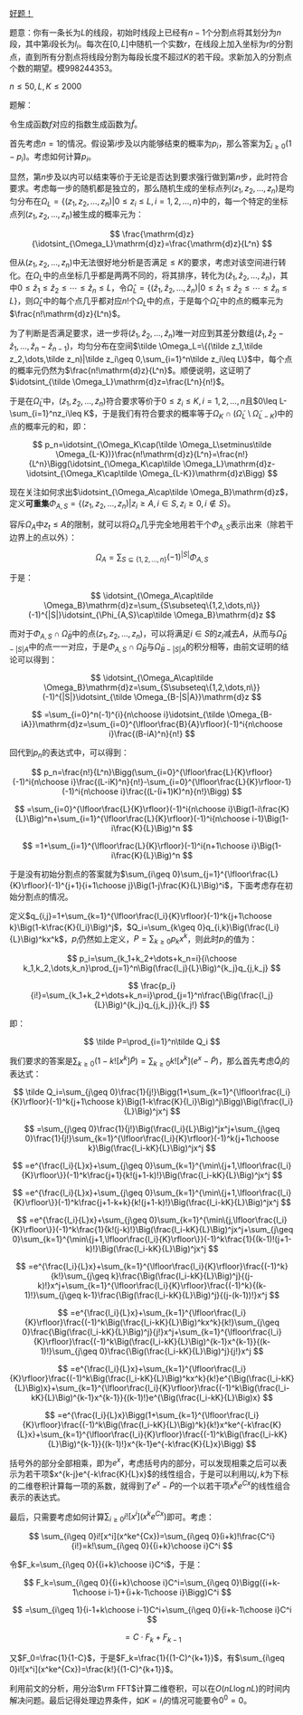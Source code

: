 [好题！][1]

题意：你有一条长为$L$的线段，初始时线段上已经有$n-1$个分割点将其划分为$n$段，其中第$i$段长为$l_i$。每次在$[0,L]$中随机一个实数$r$，在线段上加入坐标为$r$的分割点，直到所有分割点将线段分割为每段长度不超过$K$的若干段。求新加入的分割点个数的期望。模$998244353$。

$n\leq 50,L,K\leq 2000$

题解：

令生成函数$f$对应的指数生成函数为$\tilde f$。

首先考虑$n=1$的情况。假设第$i$步及以内能够结束的概率为$p_i$，那么答案为$\sum_{i\geq 0}(1-p_i)$。考虑如何计算$p_i$。

显然，第$n$步及以内可以结束等价于无论是否达到要求强行做到第$n$步，此时符合要求。考虑每一步的随机都是独立的，那么随机生成的坐标点列$(z_1,z_2,\dots,z_n)$是均匀分布在$\Omega_L=\{(z_1,z_2,\dots,z_n)|0\leq z_i\leq L,i=1,2,\dots,n\}$中的，每一个特定的坐标点列$(z_1,z_2,\dots,z_n)$被生成的概率元为：

$$
\frac{\mathrm{d}z}{\idotsint_{\Omega_L}\mathrm{d}z}=\frac{\mathrm{d}z}{L^n}
$$

但从$(z_1,z_2,\dots,z_n)$中无法很好地分析是否满足$\leq K$的要求，考虑对该空间进行转化。在$\Omega_L$中的点坐标几乎都是两两不同的，将其排序，转化为$(\hat z_1,\hat z_2,\dots,\hat z_n)$，其中$0\leq \hat z_1\leq \hat z_2\leq  \cdots\leq  \hat z_n\leq L$，令$\hat \Omega_L=\{(\hat z_1,\hat z_2,\dots,\hat z_n)|0\leq \hat z_1\leq \hat z_2\leq  \cdots\leq  \hat z_n\leq L\}$，则$\hat \Omega_L$中的每个点几乎都对应$n!$个$\Omega_L$中的点，于是每个$\hat\Omega_L$中的点的概率元为$\frac{n!\mathrm{d}z}{L^n}$。

为了判断是否满足要求，进一步将$(\hat z_1,\hat z_2,\dots,\hat z_n)$唯一对应到其差分数组$(\hat z_1,\hat z_2-\hat z_1,\dots,\hat z_n-\hat z_{n-1})$，均匀分布在空间$\tilde \Omega_L=\{(\tilde z_1,\tilde z_2,\dots,\tilde z_n)|\tilde z_i\geq 0,\sum_{i=1}^n\tilde z_i\leq L\}$中，每个点的概率元仍然为$\frac{n!\mathrm{d}z}{L^n}$。顺便说明，这证明了$\idotsint_{\tilde \Omega_L}\mathrm{d}z=\frac{L^n}{n!}$。

于是在$\tilde \Omega_L$中，$(\tilde z_1,\tilde z_2,\dots,\tilde z_n)$符合要求等价于$0\leq \tilde z_i\leq K,i=1,2,\dots,n$且$0\leq L-\sum_{i=1}^nz_i\leq K$，于是我们有符合要求的概率等于$\Omega_K\cap(\tilde \Omega_L\setminus\tilde \Omega_{L-K})$中的点的概率元的和，即：

$$
p_n=\idotsint_{\Omega_K\cap(\tilde \Omega_L\setminus\tilde \Omega_{L-K})}\frac{n!\mathrm{d}z}{L^n}=\frac{n!}{L^n}\Bigg(\idotsint_{\Omega_K\cap\tilde \Omega_L}\mathrm{d}z-\idotsint_{\Omega_K\cap\tilde \Omega_{L-K}}\mathrm{d}z\Bigg)
$$

现在关注如何求出$\idotsint_{\Omega_A\cap\tilde \Omega_B}\mathrm{d}z$，定义**可重集**$\Phi_{A,S}=\{(z_1,z_2,\dots,z_n)|z_i\geq A,i\in S,z_i\geq 0,i\not\in S\}$。

容斥$\Omega_A$中$z_t\leq A$的限制，就可以将$\Omega_A$几乎完全地用若干个$\Phi_{A,S}$表示出来（除若干边界上的点以外）：

$$
\Omega_A=\sum_{S\subseteq\{1,2,\dots,n\}}(-1)^{|S|}\Phi_{A,S}
$$

于是：

$$
\idotsint_{\Omega_A\cap\tilde \Omega_B}\mathrm{d}z=\sum_{S\subseteq\{1,2,\dots,n\}}(-1)^{|S|}\idotsint_{\Phi_{A,S}\cap\tilde \Omega_B}\mathrm{d}z
$$

而对于$\Phi_{A,S}\cap\tilde \Omega_B$中的点$(z_1,z_2,\dots,z_n)$，可以将满足$i\in S$的$z_i$减去$A$，从而与$\tilde \Omega_{B-|S|A}$中的点一一对应，于是$\Phi_{A,S}\cap\tilde \Omega_B$与$\tilde \Omega_{B-|S|A}$的积分相等，由前文证明的结论可以得到：

$$
\idotsint_{\Omega_A\cap\tilde \Omega_B}\mathrm{d}z=\sum_{S\subseteq\{1,2,\dots,n\}}(-1)^{|S|}\idotsint_{\tilde \Omega_{B-|S|A}}\mathrm{d}z
$$

$$
=\sum_{i=0}^n(-1)^{i}{n\choose i}\idotsint_{\tilde \Omega_{B-iA}}\mathrm{d}z=\sum_{i=0}^{\lfloor\frac{B}{A}\rfloor}(-1)^i{n\choose i}\frac{(B-iA)^n}{n!}
$$

回代到$p_n$的表达式中，可以得到：

$$
p_n=\frac{n!}{L^n}\Bigg(\sum_{i=0}^{\lfloor\frac{L}{K}\rfloor}(-1)^i{n\choose i}\frac{(L-iK)^n}{n!}-\sum_{i=0}^{\lfloor\frac{L}{K}\rfloor-1}(-1)^i{n\choose i}\frac{(L-(i+1)K)^n}{n!}\Bigg)
$$

$$
=\sum_{i=0}^{\lfloor\frac{L}{K}\rfloor}(-1)^i{n\choose i}\Big(1-i\frac{K}{L}\Big)^n+\sum_{i=1}^{\lfloor\frac{L}{K}\rfloor}(-1)^i{n\choose i-1}\Big(1-i\frac{K}{L}\Big)^n
$$

$$
=1+\sum_{i=1}^{\lfloor\frac{L}{K}\rfloor}(-1)^i{n+1\choose i}\Big(1-i\frac{K}{L}\Big)^n
$$

于是没有初始分割点的答案就为$\sum_{i\geq 0}\sum_{j=1}^{\lfloor\frac{L}{K}\rfloor}(-1)^{j+1}{i+1\choose j}\Big(1-j\frac{K}{L}\Big)^i$，下面考虑存在初始分割点的情况。

定义$q_{i,j}=1+\sum_{k=1}^{\lfloor\frac{l_i}{K}\rfloor}(-1)^k{j+1\choose k}\Big(1-k\frac{K}{l_i}\Big)^j$，$Q_i=\sum_{k\geq 0}q_{i,k}\Big(\frac{l_i}{L}\Big)^kx^k$，$p_i$仍然如上定义，$P=\sum_{k\geq 0}p_kx^k$，则此时$p_i$的值为：

$$
p_i=\sum_{k_1+k_2+\dots+k_n=i}{i\choose k_1,k_2,\dots,k_n}\prod_{j=1}^n\Big(\frac{l_j}{L}\Big)^{k_j}q_{j,k_j}
$$

$$
\frac{p_i}{i!}=\sum_{k_1+k_2+\dots+k_n=i}\prod_{j=1}^n\frac{\Big(\frac{l_j}{L}\Big)^{k_j}q_{j,k_j}}{k_j!}
$$

即：

$$
\tilde P=\prod_{i=1}^n\tilde Q_i
$$

我们要求的答案是$\sum_{k\geq 0}(1-k![x^k]\tilde P)=\sum_{k\geq 0}k![x^k](e^x-\tilde P)$，那么首先考虑$\tilde Q_i$的表达式：

$$
\tilde Q_i=\sum_{j\geq 0}\frac{1}{j!}\Bigg(1+\sum_{k=1}^{\lfloor\frac{l_i}{K}\rfloor}(-1)^k{j+1\choose k}\Big(1-k\frac{K}{l_i}\Big)^j\Bigg)\Big(\frac{l_i}{L}\Big)^jx^j
$$

$$
=\sum_{j\geq 0}\frac{1}{j!}\Big(\frac{l_i}{L}\Big)^jx^j+\sum_{j\geq 0}\frac{1}{j!}\sum_{k=1}^{\lfloor\frac{l_i}{K}\rfloor}(-1)^k{j+1\choose k}\Big(\frac{l_i-kK}{L}\Big)^jx^j
$$

$$
=e^{\frac{l_i}{L}x}+\sum_{j\geq 0}\sum_{k=1}^{\min\{j+1,\lfloor\frac{l_i}{K}\rfloor\}}(-1)^k\frac{j+1}{k!(j+1-k)!}\Big(\frac{l_i-kK}{L}\Big)^jx^j
$$

$$
=e^{\frac{l_i}{L}x}+\sum_{j\geq 0}\sum_{k=1}^{\min\{j+1,\lfloor\frac{l_i}{K}\rfloor\}}(-1)^k\frac{j+1-k+k}{k!(j+1-k)!}\Big(\frac{l_i-kK}{L}\Big)^jx^j
$$

$$
=e^{\frac{l_i}{L}x}+\sum_{j\geq 0}\sum_{k=1}^{\min\{j,\lfloor\frac{l_i}{K}\rfloor\}}(-1)^k\frac{1}{k!(j-k)!}\Big(\frac{l_i-kK}{L}\Big)^jx^j+\sum_{j\geq 0}\sum_{k=1}^{\min\{j+1,\lfloor\frac{l_i}{K}\rfloor\}}(-1)^k\frac{1}{(k-1)!(j+1-k)!}\Big(\frac{l_i-kK}{L}\Big)^jx^j
$$

$$
=e^{\frac{l_i}{L}x}+\sum_{k=1}^{\lfloor\frac{l_i}{K}\rfloor}\frac{(-1)^k}{k!}\sum_{j\geq k}\frac{\Big(\frac{l_i-kK}{L}\Big)^j}{(j-k)!}x^j+\sum_{k=1}^{\lfloor\frac{l_i}{K}\rfloor}\frac{(-1)^k}{(k-1)!}\sum_{j\geq k-1}\frac{\Big(\frac{l_i-kK}{L}\Big)^j}{(j-(k-1))!}x^j
$$

$$
=e^{\frac{l_i}{L}x}+\sum_{k=1}^{\lfloor\frac{l_i}{K}\rfloor}\frac{(-1)^k\Big(\frac{l_i-kK}{L}\Big)^kx^k}{k!}\sum_{j\geq 0}\frac{\Big(\frac{l_i-kK}{L}\Big)^j}{j!}x^j+\sum_{k=1}^{\lfloor\frac{l_i}{K}\rfloor}\frac{(-1)^k\Big(\frac{l_i-kK}{L}\Big)^{k-1}x^{k-1}}{(k-1)!}\sum_{j\geq 0}\frac{\Big(\frac{l_i-kK}{L}\Big)^j}{j!}x^j
$$

$$
=e^{\frac{l_i}{L}x}+\sum_{k=1}^{\lfloor\frac{l_i}{K}\rfloor}\frac{(-1)^k\Big(\frac{l_i-kK}{L}\Big)^kx^k}{k!}e^{\Big(\frac{l_i-kK}{L}\Big)x}+\sum_{k=1}^{\lfloor\frac{l_i}{K}\rfloor}\frac{(-1)^k\Big(\frac{l_i-kK}{L}\Big)^{k-1}x^{k-1}}{(k-1)!}e^{\Big(\frac{l_i-kK}{L}\Big)x}
$$

$$
=e^{\frac{l_i}{L}x}\Bigg(1+\sum_{k=1}^{\lfloor\frac{l_i}{K}\rfloor}\frac{(-1)^k\Big(\frac{l_i-kK}{L}\Big)^k}{k!}x^ke^{-k\frac{K}{L}x}+\sum_{k=1}^{\lfloor\frac{l_i}{K}\rfloor}\frac{(-1)^k\Big(\frac{l_i-kK}{L}\Big)^{k-1}}{(k-1)!}x^{k-1}e^{-k\frac{K}{L}x}\Bigg)
$$

括号外的部分全部相乘，即为$e^x$，考虑括号内的部分，可以发现相乘之后可以表示为若干项$x^{k-j}e^{-k\frac{K}{L}x}$的线性组合，于是可以利用以$j,k$为下标的二维卷积计算每一项的系数，就得到了$e^x-\tilde P$的一个以若干项$x^ke^{Cx}$的线性组合表示的表达式。

最后，只需要考虑如何计算$\sum_{i\geq 0}i![x^i](x^ke^{Cx})$即可。考虑：

$$
\sum_{i\geq 0}i![x^i](x^ke^{Cx})=\sum_{i\geq 0}(i+k)!\frac{C^i}{i!}=k!\sum_{i\geq 0}{{i+k}\choose i}C^i
$$

令$F_k=\sum_{i\geq 0}{{i+k}\choose i}C^i$，于是：

$$
F_k=\sum_{i\geq 0}{{i+k}\choose i}C^i=\sum_{i\geq 0}\Bigg({i+k-1\choose i-1}+{i+k-1\choose i}\Bigg)C^i
$$

$$
=\sum_{i\geq 1}{i-1+k\choose i-1}C^i+\sum_{i\geq 0}{i+k-1\choose i}C^i
$$

$$
=C\cdot F_k+F_{k-1}
$$

又$F_0=\frac{1}{1-C}$，于是$F_k=\frac{1}{(1-C)^{k+1}}$，有$\sum_{i\geq 0}i![x^i](x^ke^{Cx})=\frac{k!}{(1-C)^{k+1}}$。

利用前文的分析，用分治$\rm FFT$计算二维卷积，可以在$O(nL\log nL)$的时间内解决问题。最后记得处理边界条件，如$K=l_i$的情况可能要令$0^0=0$。

[1]: https://codeforces.com/contest/1477/problem/F